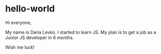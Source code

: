 # hello-world

Hi everyone,

My name is Daria Levko.
I started to learn JS.
My plan is to get a job as a Junior JS developer in 6 months.

Wish me luck!
